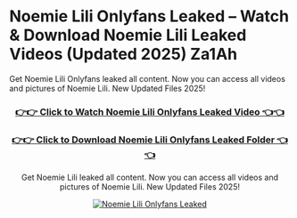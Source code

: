 # Noemie Lili Onlyfans Leaked – Watch & Download Noemie Lili Leaked Videos (Updated 2025) Za1Ah

Get Noemie Lili Onlyfans leaked all content. Now you can access all videos and pictures of Noemie Lili. New Updated Files 2025!  
<div align="center">
  
### [👉👉 Click to Watch Noemie Lili Onlyfans Leaked Video 👈👈](https://links2leaks.com/noemielili)  
### [👉👉 Click to Download Noemie Lili Onlyfans Leaked Folder 👈👈](https://links2leaks.com/noemielili)  

Get Noemie Lili leaked all content. Now you can access all videos and pictures of Noemie Lili. New Updated Files 2025!  

[![Noemie Lili Onlyfans Leaked](https://i.ibb.co/93hzkbrt/l2l.gif)](https://links2leaks.com/noemielili)  

</div>
